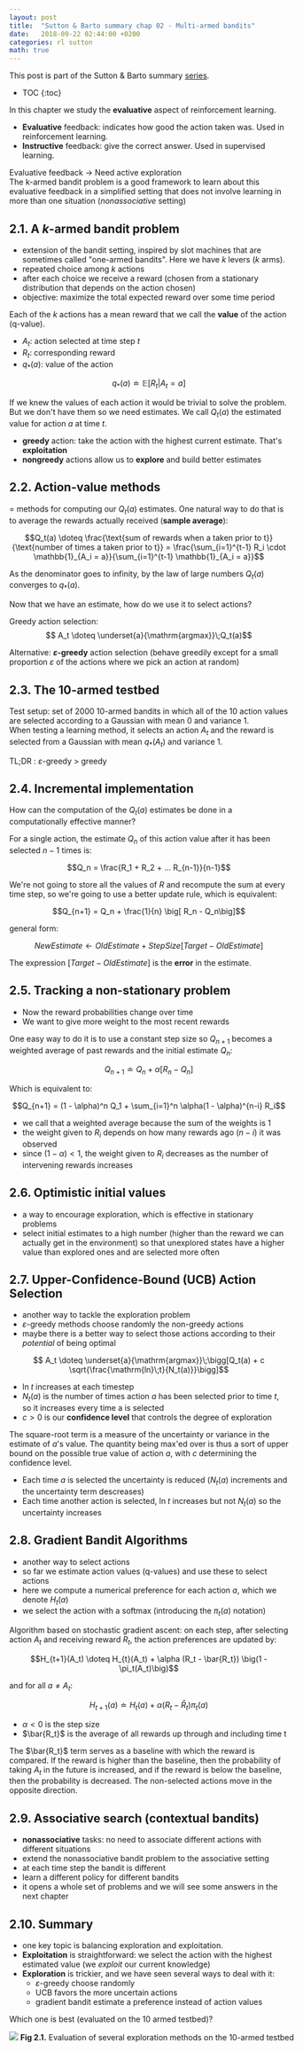 ```yaml
---
layout: post
title:  "Sutton & Barto summary chap 02 - Multi-armed bandits"
date:   2018-09-22 02:44:00 +0200
categories: rl sutton
math: true
---
```


This post is part of the Sutton & Barto summary [series][ref-series].

* TOC
{:toc}

In this chapter we study the __evaluative__ aspect of reinforcement learning.
- __Evaluative__ feedback: indicates how good the action taken was. Used in reinforcement learning.
- __Instructive__ feedback: give the correct answer. Used in supervised learning.

Evaluative feedback $\rightarrow$ Need active exploration<br/>
The k-armed bandit problem is a good framework to learn about this evaluative feedback in a simplified setting that does not involve learning in more than one situation (_nonassociative_ setting)

## 2.1. A $k$-armed bandit problem

- extension of the bandit setting, inspired by slot machines that are sometimes called "one-armed bandits". Here we have $k$ levers ($k$ arms).
- repeated choice among $k$ actions
- after each choice we receive a reward (chosen from a stationary distribution that depends on the action chosen)
- objective: maximize the total expected reward over some time period

Each of the $k$ actions has a mean reward that we call the __value__ of the action (q-value).

- $A_t$: action selected at time step $t$
- $R_t$: corresponding reward
- $q_*(a)$: value of the action

$$q_*(a) \doteq \mathbb{E}[R_t | A_t = a]$$

If we knew the values of each action it would be trivial to solve the problem. But we don't have them so we need estimates. We call $Q_t(a)$ the estimated value for action $a$ at time $t$.

- __greedy__ action: take the action with the highest current estimate. That's __exploitation__
- __nongreedy__ actions allow us to __explore__ and build better estimates

## 2.2. Action-value methods

= methods for computing our $Q_t(a)$ estimates.
One natural way to do that is to average the rewards actually received (__sample average__):

$$Q_t(a) \doteq \frac{\text{sum of rewards when a taken prior to t}}{\text{number of times a taken prior to t}} = \frac{\sum_{i=1}^{t-1} R_i \cdot \mathbb{1}_{A_i = a}}{\sum_{i=1}^{t-1} \mathbb{1}_{A_i = a}}$$

As the denominator goes to infinity, by the law of large numbers $Q_t(a)$ converges to $q_*(a)$.

Now that we have an estimate, how do we use it to select actions?

Greedy action selection:
$$ A_t \doteq \underset{a}{\mathrm{argmax}}\;Q_t(a)$$

Alternative: __$\varepsilon$-greedy__ action selection (behave greedily except for a small proportion $\varepsilon$ of the actions where we pick an action at random)

## 2.3. The 10-armed testbed

Test setup: set of 2000 10-armed bandits in which all of the 10 action values are selected according to a Gaussian with mean 0 and variance 1.<br/>
When testing a learning method, it selects an action $A_t$ and the reward is selected from a Gaussian with mean $q_*(A_t)$ and variance 1.

TL;DR : $\varepsilon$-greedy $>$ greedy

## 2.4. Incremental implementation

How can the computation of the $Q_t(a)$ estimates be done in a computationally effective manner?

For a single action, the estimate $Q_n$ of this action value after it has been selected $n-1$ times is:

$$Q_n = \frac{R_1 + R_2 + ... R_{n-1}}{n-1}$$

We're not going to store all the values of $R$ and recompute the sum at every time step, so we're going to use a better update rule, which is equivalent:

$$Q_{n+1} = Q_n + \frac{1}{n} \big[ R_n - Q_n\big]$$

general form:

$$NewEstimate \leftarrow OldEstimate + StepSize [Target - OldEstimate]$$

The expression $[Target - OldEstimate]$ is the __error__ in the estimate.


## 2.5. Tracking a non-stationary problem

- Now the reward probabilities change over time
- We want to give more weight to the most recent rewards

One easy way to do it is to use a constant step size so $Q_{n+1}$ becomes a weighted average of past rewards and the initial estimate $Q_n$:

$$Q_{n+1} \doteq Q_n + \alpha \big[ R_n - Q_n\big]$$

Which is equivalent to:

$$Q_{n+1} = (1 - \alpha)^n Q_1 + \sum_{i=1}^n \alpha(1 - \alpha)^{n-i} R_i$$

- we call that a weighted average because the sum of the weights is 1
- the weight given to $R_i$ depends on how many rewards ago $(n-i)$ it was observed
- since $(1 - \alpha) < 1$, the weight given to $R_i$ decreases as the number of intervening rewards increases

## 2.6. Optimistic initial values

- a way to encourage exploration, which is effective in stationary problems
- select initial estimates to a high number (higher than the reward we can actually get in the environment) so that unexplored states have a higher value than explored ones and are selected more often

## 2.7. Upper-Confidence-Bound (UCB) Action Selection

- another way to tackle the exploration problem
- $\varepsilon$-greedy methods choose randomly the non-greedy actions
- maybe there is a better way to select those actions according to their _potential_ of being optimal

$$ A_t \doteq \underset{a}{\mathrm{argmax}}\;\bigg[Q_t(a) + c \sqrt{\frac{\mathrm{ln}\;t}{N_t(a)}}\bigg]$$

- $\mathrm{ln}\;t$ increases at each timestep
- $N_t(a)$ is the number of times action $a$ has been selected prior to time $t$, so it increases every time a is selected
- $c > 0$ is our __confidence level__ that controls the degree of exploration

The square-root term is a measure of the uncertainty or variance in the estimate of $a$'s value. The quantity being max'ed over is thus a sort of upper bound on the possible true value of action $a$, with $c$ determining the confidence level.
- Each time $a$ is selected the uncertainty is reduced ($N_t(a)$ increments and the uncertainty term descreases)
- Each time another action is selected, $\mathrm{ln}\;t$ increases but not $N_t(a)$ so the uncertainty increases

## 2.8. Gradient Bandit Algorithms

- another way to select actions
- so far we estimate action values (q-values) and use these to select actions
- here we compute a numerical preference for each action $a$, which we denote $H_t(a)$
- we select the action with a softmax (introducing the $\pi_t(a)$ notation)

Algorithm based on stochastic gradient ascent: on each step, after selecting action $A_t$ and receiving reward $R_t$, the action preferences are updated by:

$$H_{t+1}(A_t) \doteq H_{t}(A_t) + \alpha (R_t - \bar{R_t}) \big(1 - \pi_t(A_t)\big)$$

and for all $a \neq A_t$:

$$H_{t+1}(a) \doteq H_{t}(a) + \alpha (R_t - \bar{R}_t) \pi_t(a)$$

- $\alpha < 0$ is the step size
- $\bar{R_t}$ is the average of all rewards up through and including time t

The $\bar{R_t}$ term serves as a baseline with which the reward is compared. If the reward is higher than the baseline, then the probability of taking $A_t$ in the future is increased, and if the reward is below the baseline, then the probability is decreased. The non-selected actions move in the opposite direction.

## 2.9. Associative search (contextual bandits)

- __nonassociative__ tasks: no need to associate different actions with different situations
- extend the nonassociative bandit problem to the associative setting
- at each time step the bandit is different
- learn a different policy for different bandits
- it opens a whole set of problems and we will see some answers in the next chapter

## 2.10. Summary

- one key topic is balancing exploration and exploitation.
- __Exploitation__ is straightforward: we select the action with the highest estimated value (we _exploit_ our current knowledge)
- __Exploration__ is trickier, and we have seen several ways to deal with it:
    - $\varepsilon$-greedy choose randomly
    - UCB favors the more uncertain actions
    - gradient bandit estimate a preference instead of action values

Which one is best (evaluated on the 10 armed testbed)?

<div class="img-block" style="width: 600px;">
    <img src="/imgs/sutton/sutton2_10.png"/>
    <span><strong>Fig 2.1.</strong> Evaluation of several exploration methods on the 10-armed testbed</span>
</div>


[ref-series]: /blog/2018/09/22/sutton-index
